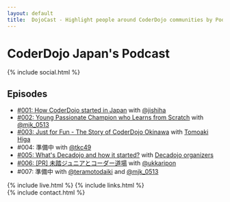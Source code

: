 ```yaml
---
layout: default
title:  DojoCast - Highlight people around CoderDojo communities by Podcast
---
```


# CoderDojo Japan's Podcast

{% include social.html %}
 
## Episodes

- [#001: How CoderDojo started in Japan](/1) with [@jishiha](https://twitter.com/jishiha)
- [#002: Young Passionate Champion who Learns from Scratch](/2) with [@mjk_0513](https://twitter.com/mjk_0513)
- [#003: Just for Fun - The Story of CoderDojo Okinawa](/3) with [Tomoaki Higa](https://www.facebook.com/tomoakihjiji)
- #004: 準備中 with [@tkc49](https://twitter.com/tkc49)
- [#005: What's Decadojo and how it started?](/5) with [Decadojo organizers](https://peraichi.com/landing_pages/view/decadojo)
- [#006: [PR] 未踏ジュニアとコーダー道場](/6) with <a href="https://twitter.com/ukkaripon">@ukkaripon</a>
- #007: 準備中 with [@teramotodaiki](https://twitter.com/teramotodaiki) and [@mjk_0513](https://twitter.com/mjk_0513)

{% include live.html %}
{% include links.html %}
<br />
{% include contact.html %}
<br />

